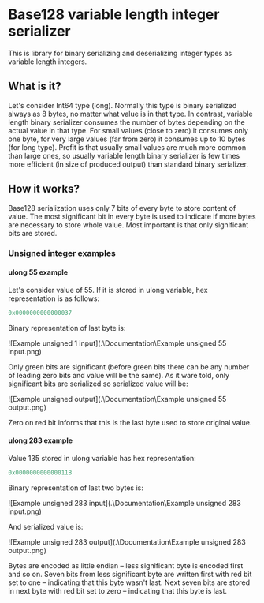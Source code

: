 ﻿# Base128 variable length integer serializer

This is library for binary serializing and deserializing integer types as variable length integers.

## What is it?

Let's consider Int64 type (long). Normally this type is binary serialized always as 8 bytes, no matter what value is in that type. In contrast, variable length binary serializer consumes the number of bytes depending on the actual value in that type. For small values (close to zero) it consumes only one byte, for very large values (far from zero) it consumes up to 10 bytes (for long type). Profit is that usually small values are much more common than large ones, so usually variable length binary serializer is few times more efficient (in size of produced output) than standard binary serializer.

## How it works?

Base128 serialization uses only 7 bits of every byte to store content of value. The most significant bit in every byte is used to indicate if more bytes are necessary to store whole value. Most important is that only significant bits are stored.

### Unsigned integer examples

#### ulong 55 example

Let's consider value of 55. If it is stored in ulong variable, hex representation is as follows:

```c#
0x0000000000000037
```

Binary representation of last byte is:

![Example unsigned 1 input](.\Documentation\Example unsigned 55 input.png)

Only green bits are significant (before green bits there can be any number of leading zero bits and value will be the same). As it ware told, only significant bits are serialized so serialized value will be:

![Example unsigned output](.\Documentation\Example unsigned 55 output.png)

Zero on red bit informs that this is the last byte used to store original value.

#### ulong 283 example

Value 135 stored in ulong variable has hex representation:

```c#
0x000000000000011B
```

Binary representation of last two bytes is:

![Example unsigned 283 input](.\Documentation\Example unsigned 283 input.png)

And serialized value is:

![Example unsigned 283 output](.\Documentation\Example unsigned 283 output.png)

Bytes are encoded as little endian – less significant byte is encoded first and so on. Seven bits from less significant byte are written first with red bit set to one – indicating that this byte wasn't last. Next seven bits are stored in next byte with red bit set to zero – indicating that this byte is last.